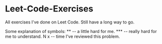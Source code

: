 # Leet-Code-Exercises
All exercises I've done on Leet Code. Still have a long way to go.

Some explanation of symbols:
** -- a little hard for me.
*** -- really hard for me to understand.
N x -- time I've reviewed this problem.
